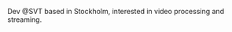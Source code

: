 Dev @SVT based in Stockholm, interested in video processing and streaming.
<!---
Lunkers/Lunkers is a ✨ special ✨ repository because its `README.md` (this file) appears on your GitHub profile.
You can click the Preview link to take a look at your changes.
--->
